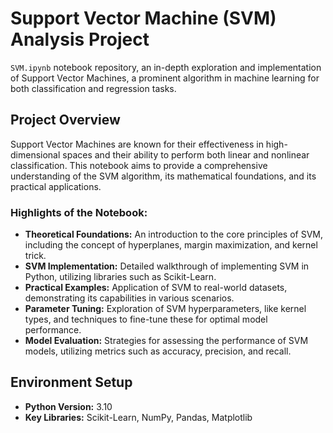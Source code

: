 
# Support Vector Machine (SVM) Analysis Project

`SVM.ipynb` notebook repository, an in-depth exploration and implementation of Support Vector Machines, a prominent algorithm in machine learning for both classification and regression tasks.

## Project Overview

Support Vector Machines are known for their effectiveness in high-dimensional spaces and their ability to perform both linear and nonlinear classification. This notebook aims to provide a comprehensive understanding of the SVM algorithm, its mathematical foundations, and its practical applications.

### Highlights of the Notebook:

- **Theoretical Foundations:** An introduction to the core principles of SVM, including the concept of hyperplanes, margin maximization, and kernel trick.
- **SVM Implementation:** Detailed walkthrough of implementing SVM in Python, utilizing libraries such as Scikit-Learn.
- **Practical Examples:** Application of SVM to real-world datasets, demonstrating its capabilities in various scenarios.
- **Parameter Tuning:** Exploration of SVM hyperparameters, like kernel types, and techniques to fine-tune these for optimal model performance.
- **Model Evaluation:** Strategies for assessing the performance of SVM models, utilizing metrics such as accuracy, precision, and recall.

## Environment Setup

- **Python Version:** 3.10
- **Key Libraries:** Scikit-Learn, NumPy, Pandas, Matplotlib
